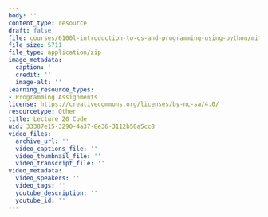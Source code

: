 ```yaml
---
body: ''
content_type: resource
draft: false
file: courses/6100l-introduction-to-cs-and-programming-using-python/mit6_100l_f22_lec20_code.zip
file_size: 5711
file_type: application/zip
image_metadata:
  caption: ''
  credit: ''
  image-alt: ''
learning_resource_types:
- Programming Assignments
license: https://creativecommons.org/licenses/by-nc-sa/4.0/
resourcetype: Other
title: Lecture 20 Code
uid: 33387e15-3290-4a37-8e36-3112b50a5cc8
video_files:
  archive_url: ''
  video_captions_file: ''
  video_thumbnail_file: ''
  video_transcript_file: ''
video_metadata:
  video_speakers: ''
  video_tags: ''
  youtube_description: ''
  youtube_id: ''
---
```

